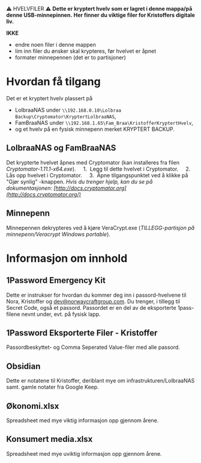 ⚠️ HVELVFILER ⚠️
**Dette er kryptert hvelv som er lagret i denne mappa/på denne USB-minnepinnen.**
**Her finner du viktige filer for Kristoffers digitale liv.**

**IKKE**
- endre noen filer i denne mappen
- lim inn filer du ønsker skal krypteres, før hvelvet er åpnet
- formater minnepennen (det er to partisjoner)

# Hvordan få tilgang
Det er et kryptert hvelv plassert på 
- LolbraaNAS under ``\\192.168.0.10\Lolbraa Backup\Cryptomator\KryptertLolbraaNAS``, 
- FamBraaNAS under ``\\192.168.1.65\Fam_Braa\KristofferKryptertHvelv``, 
- og et hvelv på en fysisk minnepenn merket KRYPTERT BACKUP.
## LolbraaNAS og FamBraaNAS
Det krypterte hvelvet åpnes med Cryptomator (kan installeres fra filen _Cryptomator-1.11.1-x64.exe_).
    1.  Legg til dette hvelvet i Cryptomator.
    2.  Lås opp hvelvet i Cryptomator.
    3.  Åpne tilgangspunktet ved å klikke på "Gjør synlig" -knappen.
*Hvis du trenger hjelp, kan du se på dokumentasjonen: [http://docs.cryptomator.org](http://docs.cryptomator.org/)*
## Minnepenn
Minnepennen dekrypteres ved å kjøre VeraCrypt.exe (_TILLEGG-partisjon på minnepenn/Veracrypt Windows portable_).

# Informasjon om innhold
## 1Password Emergency Kit
Dette er instrukser for hvordan du kommer deg inn i passord-hvelvene til Nora, Kristoffer og dev@norwaycraftgroup.com. Du trenger, i tillegg til Secret Code, også et passord. Passordet er en del av de eksporterte 1pass-filene nevnt under, evt. på fysisk lapp.
## 1Password Eksporterte Filer - Kristoffer
Passordbeskyttet- og Comma Seperated Value-filer med alle passord.
## Obsidian
Dette er notatene til Kristoffer, deriblant mye om infrastrukturen/LolbraaNAS samt. gamle notater fra Google Keep.
## Økonomi.xlsx
Spreadsheet med mye viktig informasjon opp gjennom årene.
## Konsumert media.xlsx
Spreadsheet med mye uviktig informasjon opp gjennom årene.
